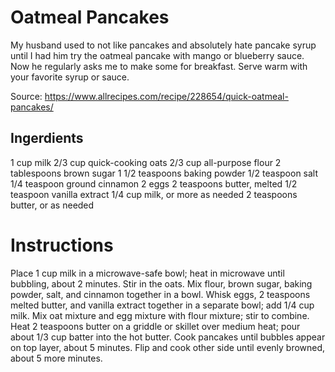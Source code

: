 # Oatmeal Pancakes

My husband used to not like pancakes and absolutely hate pancake syrup until I had him try the oatmeal pancake with mango or blueberry sauce. Now he regularly asks me to make some for breakfast. Serve warm with your favorite syrup or sauce.

Source: https://www.allrecipes.com/recipe/228654/quick-oatmeal-pancakes/

## Ingerdients 

1 cup milk
2/3 cup quick-cooking oats
2/3 cup all-purpose flour
2 tablespoons brown sugar
1 1/2 teaspoons baking powder
1/2 teaspoon salt
1/4 teaspoon ground cinnamon
2 eggs
2 teaspoons butter, melted
1/2 teaspoon vanilla extract
1/4 cup milk, or more as needed
2 teaspoons butter, or as needed

# Instructions

Place 1 cup milk in a microwave-safe bowl; heat in microwave until bubbling, about 2 minutes. Stir in the oats. 
Mix flour, brown sugar, baking powder, salt, and cinnamon together in a bowl. Whisk eggs, 2 teaspoons melted butter, and vanilla extract together in a separate bowl; add 1/4 cup milk. Mix oat mixture and egg mixture with flour mixture; stir to combine. 
Heat 2 teaspoons butter on a griddle or skillet over medium heat; pour about 1/3 cup batter into the hot butter. Cook pancakes until bubbles appear on top layer, about 5 minutes. Flip and cook other side until evenly browned, about 5 more minutes. 

